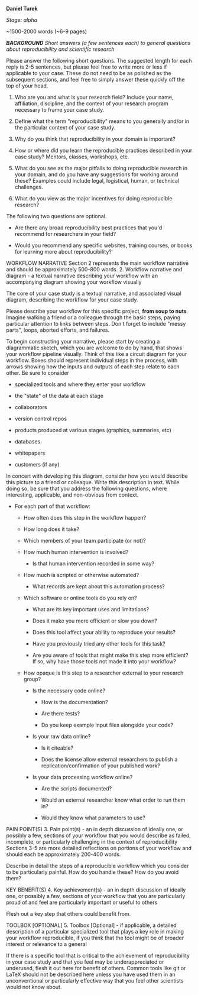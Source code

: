 __Daniel Turek__

_Stage: alpha_

~1500-2000 words (~6-9 pages)

***BACKGROUND***
_Short answers (a few sentences each) to general questions about reproducibility and scientific research_

Please answer the following short questions. The suggested length for each reply is 2-5 sentences, but please feel free to write more or less if applicable to your case. These do not need to be as polished as the subsequent sections, and feel free to simply answer these quickly off the top of your head.

1. Who are you and what is your research field? Include your name, affiliation, discipline, and the context of your research program necessary to frame your case study.

2. Define what the term "reproducibility" means to you generally and/or in the particular context of your case study.

3. Why do you think that reproducibility in your domain is important?

4. How or where did you learn the reproducible practices described in your case study? Mentors, classes, workshops, etc.

5. What do you see as the major pitfalls to doing reproducible research in your domain, and do you have any suggestions for working around these? Examples could include legal, logistical, human, or technical challenges.

6. What do you view as the major incentives for doing reproducible research?

The following two questions are optional.

* Are there any broad reproducibility best practices that you'd recommend for researchers in your field?

* Would you recommend any specific websites, training courses, or books for learning more about reproducibility?

WORKFLOW NARRATIVE
Section 2 represents the main workflow narrative and should be approximately 500-800 words.
2. Workflow narrative and diagram - a textual narrative describing your workflow with an accompanying diagram showing your workflow visually

The core of your case study is a textual narrative, and associated visual diagram, describing the workflow for your case study.

Please describe your workflow for this specific project, **from soup to nuts**. Imagine walking a friend or a colleague through the basic steps, paying particular attention to links between steps. Don't forget to include "messy parts", loops, aborted efforts, and failures.

To begin constructing your narrative, please start by creating a diagrammatic sketch, which you are welcome to do by hand, that shows your workflow pipeline visually. Think of this like a circuit diagram for your workflow. Boxes should represent individual steps in the process, with arrows showing how the inputs and outputs of each step relate to each other. Be sure to consider

* specialized tools and where they enter your workflow

* the "state" of the data at each stage

* collaborators

* version control repos

* products produced at various stages (graphics, summaries, etc)

* databases

* whitepapers

* customers (if any)

In concert with developing this diagram, consider how you would describe this picture to a friend or colleague. Write this description in text. While doing so, be sure that you address the following questions, where interesting, applicable, and non-obvious from context.

* For each part of that workflow:

    * How often does this step in the workflow happen?

    * How long does it take?

    * Which members of your team participate (or not)?

    * How much human intervention is involved?

        * Is that human intervention recorded in some way?

    * How much is scripted or otherwise automated?

        * What records are kept about this automation process?

    * Which software or online tools do you rely on?

        * What are its key important uses and limitations?

        * Does it make you more efficient or slow you down?

        * Does this tool affect your ability to reproduce your results?

        * Have you previously tried any other tools for this task?

        * Are you aware of tools that might make this step more efficient? If so, why have those tools not made it into your workflow?

    * How opaque is this step to a researcher external to your research group?

        * Is the necessary code online?

            * How is the documentation?

            * Are there tests?

            * Do you keep example input files alongside your code?

        * Is your raw data online?

            * Is it citeable?

            * Does the license allow external researchers to publish a replication/confirmation of your published work?

        * Is your data processing workflow online?

            * Are the scripts documented?

            * Would an external researcher know what order to run them in?

            * Would they know what parameters to use?

PAIN POINT(S)
3. Pain point(s) - an in depth discussion of ideally one, or possibly a few, sections of your workflow that you would describe as failed, incomplete, or particularly challenging in the context of reproducibility
Sections 3-5 are more detailed reflections on portions of your workflow and should each be approximately 200-400 words.

Describe in detail the steps of a reproducible workflow which you consider to be particularly painful. How do you handle these? How do you avoid them?

KEY BENEFIT(S)
4. Key achievement(s) - an in depth discussion of ideally one, or possibly a few, sections of your workflow that you are particularly proud of and feel are particularly important or useful to others

Flesh out a key step that others could benefit from.

TOOLBOX [OPTIONAL]
5. Toolbox [Optional] - if applicable, a detailed description of a particular specialized tool that plays a key role in making your workflow reproducible, if you think that the tool might be of broader interest or relevance to a general

If there is a specific tool that is critical to the achievement of reproducibility in your case study and that you feel may be underappreciated or underused, flesh it out here for benefit of others. Common tools like git or LaTeX should not be described here unless you have used them in an unconventional or particularly effective way that you feel other scientists would not know about.
